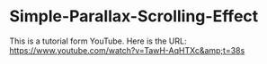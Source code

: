 # Simple-Parallax-Scrolling-Effect
This is a tutorial form YouTube. Here is the URL: https://www.youtube.com/watch?v=TawH-AqHTXc&amp;t=38s
